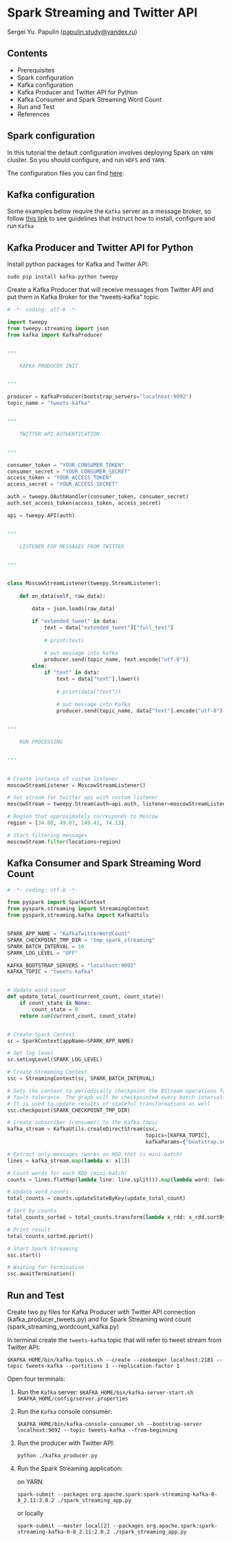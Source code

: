 # Spark Streaming and Twitter API

Sergei Yu. Papulin (papulin.study@yandex.ru)

## Contents

- Prerequisites
- Spark configuration
- Kafka configuration
- Kafka Producer and Twitter API for Python
- Kafka Consumer and Spark Streaming Word Count
- Run and Test
- References

## Spark configuration

In this tutorial the default configuration involves deploying Spark on `YARN` cluster. So you should configure, and run `HDFS` and `YARN`.

The configuration files you can find [here](https://github.com/BigDataProcSystems/Spark/blob/master/docs/spark_basics.md).

## Kafka configuration

Some examples below require the `Kafka` server as a message broker, so follow [this link](https://github.com/BigDataProcSystems/Spark/blob/master/docs/kafka_basics.md) to see guidelines that instruct how to install, configure and run `Kafka`

## Kafka Producer and Twitter API for Python

Install python packages for Kafka and Twitter API:

`sudo pip install kafka-python tweepy`

Create a Kafka Producer that will receive messages from Twitter API and put them in Kafka Broker for the "tweets-kafka" topic.


```python
# -*- coding: utf-8 -*-

import tweepy
from tweepy.streaming import json
from kafka import KafkaProducer


"""

    KAFKA PRODUCER INIT


"""

producer = KafkaProducer(bootstrap_servers="localhost:9092")
topic_name = "tweets-kafka"


"""

    TWITTER API AUTHENTICATION


"""

consumer_token = "YOUR_CONSUMER_TOKEN"
consumer_secret = "YOUR_CONSUMER_SECRET"
access_token = "YOUR_ACCESS_TOKEN"
access_secret = "YOUR_ACCESS_SECRET"

auth = tweepy.OAuthHandler(consumer_token, consumer_secret)
auth.set_access_token(access_token, access_secret)

api = tweepy.API(auth)


"""

    LISTENER FOR MESSAGES FROM TWITTER


"""


class MoscowStreamListener(tweepy.StreamListener):
    
    def on_data(self, raw_data):

        data = json.loads(raw_data)

        if "extended_tweet" in data:
            text = data["extended_tweet"]["full_text"]
            
            # print(text)
            
            # put message into Kafka
            producer.send(topic_name, text.encode("utf-8"))
        else:
            if "text" in data:
                text = data["text"].lower()
                
                # print(data["text"])
                
                # put message into Kafka
                producer.send(topic_name, data["text"].encode("utf-8"))


"""

    RUN PROCESSING


"""


# Create instance of custom listener
moscowStreamListener = MoscowStreamListener()

# Set stream for twitter api with custom listener
moscowStream = tweepy.Stream(auth=api.auth, listener=moscowStreamListener)

# Region that approximately corresponds to Moscow
region = [34.80, 49.87, 149.41, 74.13]

# Start filtering messages
moscowStream.filter(locations=region)

```


## Kafka Consumer and Spark Streaming Word Count

```python
# -*- coding: utf-8 -*-

from pyspark import SparkContext
from pyspark.streaming import StreamingContext
from pyspark.streaming.kafka import KafkaUtils


SPARK_APP_NAME = "KafkaTwitterWordCount"
SPARK_CHECKPOINT_TMP_DIR = "tmp_spark_streaming"
SPARK_BATCH_INTERVAL = 10
SPARK_LOG_LEVEL = "OFF"

KAFKA_BOOTSTRAP_SERVERS = "localhost:9092"
KAFKA_TOPIC = "tweets-kafka"


# Update word count
def update_total_count(current_count, count_state):
    if count_state is None:
        count_state = 0
    return sum(current_count, count_state)


# Create Spark Context
sc = SparkContext(appName=SPARK_APP_NAME)

# Set log level
sc.setLogLevel(SPARK_LOG_LEVEL)

# Create Streaming Context
ssc = StreamingContext(sc, SPARK_BATCH_INTERVAL)

# Sets the context to periodically checkpoint the DStream operations for master
# fault-tolerance. The graph will be checkpointed every batch interval.
# It is used to update results of stateful transformations as well
ssc.checkpoint(SPARK_CHECKPOINT_TMP_DIR)

# Create subscriber (consumer) to the Kafka topic
kafka_stream = KafkaUtils.createDirectStream(ssc,
                                             topics=[KAFKA_TOPIC],
                                             kafkaParams={"bootstrap.servers": KAFKA_BOOTSTRAP_SERVERS})

# Extract only messages (works on RDD that is mini-batch)
lines = kafka_stream.map(lambda x: x[1])

# Count words for each RDD (mini-batch)
counts = lines.flatMap(lambda line: line.split()).map(lambda word: (word, 1)).reduceByKey(lambda x1, x2: x1 + x2)

# Update word counts
total_counts = counts.updateStateByKey(update_total_count)

# Sort by counts
total_counts_sorted = total_counts.transform(lambda x_rdd: x_rdd.sortBy(lambda x: -x[1]))

# Print result
total_counts_sorted.pprint()

# Start Spark Streaming
ssc.start()

# Waiting for termination
ssc.awaitTermination()
```

## Run and Test

Create two py files for Kafka Producer with Twitter API connection (kafka_producer_tweets.py) and for Spark Streaming word count (spark_streaming_wordcount_kafka.py)

In terminal create the `tweets-kafka` topic that will refer to tweet stream from Twitter API:

`$KAFKA_HOME/bin/kafka-topics.sh --create --zookeeper localhost:2181 --topic tweets-kafka --partitions 1 --replication-factor 1`

Open four terminals:

1. Run the `Kafka` server:
    `$KAFKA_HOME/bin/kafka-server-start.sh $KAFKA_HOME/config/server.properties`

2. Run the `Kafka` console consumer:

    `$KAFKA_HOME/bin/kafka-console-consumer.sh --bootstrap-server localhost:9092 --topic tweets-kafka --from-beginning`

3. Run the producer with Twitter API:

    `python ./kafka_producer.py`

4. Run the Spark Streaming application:

    on YARN

    `spark-submit --packages org.apache.spark:spark-streaming-kafka-0-8_2.11:2.0.2 ./spark_streaming_app.py`

    or locally

    `spark-submit --master local[2] --packages org.apache.spark:spark-streaming-kafka-0-8_2.11:2.0.2 ./spark_streaming_app.py`

